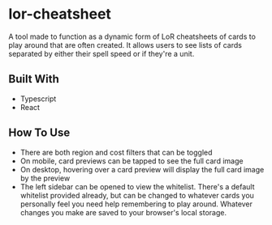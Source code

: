 # lor-cheatsheet
A tool made to function as a dynamic form of LoR cheatsheets of cards to play around that are often created. It allows users to see lists of cards separated by either their spell speed or if they're a unit.
## Built With
- Typescript
- React

## How To Use
- There are both region and cost filters that can be toggled
- On mobile, card previews can be tapped to see the full card image
- On desktop, hovering over a card preview will display the full card image by the preview
- The left sidebar can be opened to view the whitelist. There's a default whitelist provided already, but can be changed to whatever cards you personally feel you need help remembering to play around. Whatever changes you make are saved to your browser's local storage.
